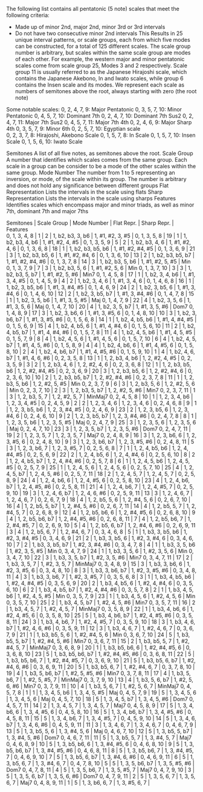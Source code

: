 The following list contains all pentatonic (5 note) scales that meet the following criteria:
  * Made up of minor 2nd, major 2nd, minor 3rd or 3rd intervals
  * Do not have two consecutive minor 2nd intervals
This Results in 25 unique interval patterns, or scale groups, each from which five modes can be constructed, for
a total of 125 different scales. The scale group number is arbitrary, but scales within the same scale group are 
modes of each other. For example, the western major and minor pentatonic scales come from scale group 25, 
Modes 3 and 2 respectively. Scale group 11 is usually referred to as the Japanese Hirajoshi scale, which contains 
the Japanese Akebono, In and Iwato scales, while group 6 contains the Insen scale and its modes.
We represent each scale as numbers of semitones above the root, always starting with zero (the root note)

Some notable scales:
    0, 2, 4, 7, 9: Major Pentatonic
    0, 3, 5, 7, 10: Minor Pentatonic
    0, 4, 5, 7, 10: Dominant 7th
    0, 2, 4, 7, 10: Dominant 7th Sus2
    0, 2, 4, 7, 11: Major 7th Sus2
    0, 4, 5, 7, 11: Major 7th 4th
    0, 2, 4, 6, 9: Major Sharp 4th
    0, 3, 5, 7, 9: Minor 6th
    0, 2, 5, 7, 10: Egyptian scale	
    0, 2, 3, 7, 8: Hirajoshi, Akebono Scale
    0, 1, 5, 7, 8: In Scale
    0, 1, 5, 7, 10: Insen Scale
    0, 1, 5, 6, 10: Iwato Scale

Semitones
    A list of all five notes, as semitones above the root.
Scale Group
    A number that identifies which scales comes from the same group. Each scale in a group can be consider
    to be a mode of the other scales within the same group.
Mode Number
    The number from 1 to 5 representing an inversion, or mode, of the scale within its group.
    The number is arbitrary and does not hold any significance between different groups
Flat Representation
    Lists the intervals in the scale using flats
Sharp Representation
    Lists the intervals in the scale using sharps
Features
    Identifies scales which encompass major and minor triads, as well as minor 7th, dominant 7th and major 7ths	
    
Semitones       | Scale Group  | Mode Number  | Flat Repr.         | Sharp Repr.        | Features          
0, 1, 3, 4, 8   | 1            | 2            | 1, b2, b3, 3, b6   | 1, #1, #2, 3, #5   | 
0, 1, 3, 5, 8   | 19           | 1            | 1, b2, b3, 4, b6   | 1, #1, #2, 4, #5   | 
0, 1, 3, 5, 9   | 5            | 2            | 1, b2, b3, 4, 6    | 1, #1, #2, 4, 6    | 
0, 1, 3, 6, 8   | 18           | 1            | 1, b2, b3, b5, b6  | 1, #1, #2, #4, #5  | 
0, 1, 3, 6, 9   | 21           | 3            | 1, b2, b3, b5, 6   | 1, #1, #2, #4, 6   | 
0, 1, 3, 6, 10  | 13           | 2            | 1, b2, b3, b5, b7  | 1, #1, #2, #4, #6  | 
0, 1, 3, 7, 8   | 14           | 3            | 1, b2, b3, 5, b6   | 1, #1, #2, 5, #5   | Min
0, 1, 3, 7, 9   | 7            | 3            | 1, b2, b3, 5, 6    | 1, #1, #2, 5, 6    | Min
0, 1, 3, 7, 10  | 3            | 3            | 1, b2, b3, 5, b7   | 1, #1, #2, 5, #6   | Min7
0, 1, 4, 5, 8   | 17           | 1            | 1, b2, 3, 4, b6    | 1, #1, 3, 4, #5    | 
0, 1, 4, 5, 9   | 4            | 2            | 1, b2, 3, 4, 6     | 1, #1, 3, 4, 6     | 
0, 1, 4, 6, 8   | 16           | 1            | 1, b2, 3, b5, b6   | 1, #1, 3, #4, #5   | 
0, 1, 4, 6, 9   | 24           | 2            | 1, b2, 3, b5, 6    | 1, #1, 3, #4, 6    | 
0, 1, 4, 6, 10  | 12           | 2            | 1, b2, 3, b5, b7   | 1, #1, 3, #4, #6   | 
0, 1, 4, 7, 8   | 15           | 1            | 1, b2, 3, 5, b6    | 1, #1, 3, 5, #5    | Maj
0, 1, 4, 7, 9   | 22           | 4            | 1, b2, 3, 5, 6     | 1, #1, 3, 5, 6     | Maj
0, 1, 4, 7, 10  | 20           | 4            | 1, b2, 3, 5, b7    | 1, #1, 3, 5, #6    | Dom7
0, 1, 4, 8, 9   | 17           | 3            | 1, b2, 3, b6, 6    | 1, #1, 3, #5, 6    | 
0, 1, 4, 8, 10  | 10           | 3            | 1, b2, 3, b6, b7   | 1, #1, 3, #5, #6   | 
0, 1, 5, 6, 8   | 14           | 1            | 1, b2, 4, b5, b6   | 1, #1, 4, #4, #5   | 
0, 1, 5, 6, 9   | 15           | 4            | 1, b2, 4, b5, 6    | 1, #1, 4, #4, 6    | 
0, 1, 5, 6, 10  | 11           | 2            | 1, b2, 4, b5, b7   | 1, #1, 4, #4, #6   | 
0, 1, 5, 7, 8   | 11           | 4            | 1, b2, 4, 5, b6    | 1, #1, 4, 5, #5    | 
0, 1, 5, 7, 9   | 8            | 4            | 1, b2, 4, 5, 6     | 1, #1, 4, 5, 6     | 
0, 1, 5, 7, 10  | 6            | 4            | 1, b2, 4, 5, b7    | 1, #1, 4, 5, #6    | 
0, 1, 5, 8, 9   | 4            | 4            | 1, b2, 4, b6, 6    | 1, #1, 4, #5, 6    | 
0, 1, 5, 8, 10  | 2            | 4            | 1, b2, 4, b6, b7   | 1, #1, 4, #5, #6   | 
0, 1, 5, 9, 10  | 1            | 4            | 1, b2, 4, 6, b7    | 1, #1, 4, 6, #6    | 
0, 2, 3, 5, 8   | 13           | 1            | 1, 2, b3, 4, b6    | 1, 2, #2, 4, #5    | 
0, 2, 3, 5, 9   | 3            | 2            | 1, 2, b3, 4, 6     | 1, 2, #2, 4, 6     | 
0, 2, 3, 6, 8   | 12           | 1            | 1, 2, b3, b5, b6   | 1, 2, #2, #4, #5   | 
0, 2, 3, 6, 9   | 20           | 3            | 1, 2, b3, b5, 6    | 1, 2, #2, #4, 6    | 
0, 2, 3, 6, 10  | 10           | 2            | 1, 2, b3, b5, b7   | 1, 2, #2, #4, #6   | 
0, 2, 3, 7, 8   | 11           | 1            | 1, 2, b3, 5, b6    | 1, 2, #2, 5, #5    | Min
0, 2, 3, 7, 9   | 6            | 3            | 1, 2, b3, 5, 6     | 1, 2, #2, 5, 6     | Min
0, 2, 3, 7, 10  | 2            | 3            | 1, 2, b3, 5, b7    | 1, 2, #2, 5, #6    | Min7
0, 2, 3, 7, 11  | 1            | 3            | 1, 2, b3, 5, 7     | 1, 2, #2, 5, 7     | MinMaj7
0, 2, 4, 5, 8   | 10           | 1            | 1, 2, 3, 4, b6     | 1, 2, 3, 4, #5     | 
0, 2, 4, 5, 9   | 2            | 2            | 1, 2, 3, 4, 6      | 1, 2, 3, 4, 6      | 
0, 2, 4, 6, 8   | 9            | 1            | 1, 2, 3, b5, b6    | 1, 2, 3, #4, #5    | 
0, 2, 4, 6, 9   | 23           | 2            | 1, 2, 3, b5, 6     | 1, 2, 3, #4, 6     | 
0, 2, 4, 6, 10  | 9            | 2            | 1, 2, 3, b5, b7    | 1, 2, 3, #4, #6    | 
0, 2, 4, 7, 8   | 8            | 1            | 1, 2, 3, 5, b6     | 1, 2, 3, 5, #5     | Maj
0, 2, 4, 7, 9   | 25           | 3            | 1, 2, 3, 5, 6      | 1, 2, 3, 5, 6      | Maj
0, 2, 4, 7, 10  | 23           | 3            | 1, 2, 3, 5, b7     | 1, 2, 3, 5, #6     | Dom7
0, 2, 4, 7, 11  | 19           | 2            | 1, 2, 3, 5, 7      | 1, 2, 3, 5, 7      | Maj7
0, 2, 4, 8, 9   | 16           | 3            | 1, 2, 3, b6, 6     | 1, 2, 3, #5, 6     | 
0, 2, 4, 8, 10  | 9            | 3            | 1, 2, 3, b6, b7    | 1, 2, 3, #5, #6    | 
0, 2, 4, 8, 11  | 5            | 3            | 1, 2, 3, b6, 7     | 1, 2, 3, #5, 7     | 
0, 2, 5, 6, 8   | 7            | 1            | 1, 2, 4, b5, b6    | 1, 2, 4, #4, #5    | 
0, 2, 5, 6, 9   | 22           | 2            | 1, 2, 4, b5, 6     | 1, 2, 4, #4, 6     | 
0, 2, 5, 6, 10  | 8            | 2            | 1, 2, 4, b5, b7    | 1, 2, 4, #4, #6    | 
0, 2, 5, 7, 8   | 6            | 1            | 1, 2, 4, 5, b6     | 1, 2, 4, 5, #5     | 
0, 2, 5, 7, 9   | 25           | 1            | 1, 2, 4, 5, 6      | 1, 2, 4, 5, 6      | 
0, 2, 5, 7, 10  | 25           | 4            | 1, 2, 4, 5, b7     | 1, 2, 4, 5, #6     | 
0, 2, 5, 7, 11  | 18           | 2            | 1, 2, 4, 5, 7      | 1, 2, 4, 5, 7      | 
0, 2, 5, 8, 9   | 24           | 4            | 1, 2, 4, b6, 6     | 1, 2, 4, #5, 6     | 
0, 2, 5, 8, 10  | 23           | 4            | 1, 2, 4, b6, b7    | 1, 2, 4, #5, #6    | 
0, 2, 5, 8, 11  | 21           | 4            | 1, 2, 4, b6, 7     | 1, 2, 4, #5, 7     | 
0, 2, 5, 9, 10  | 19           | 3            | 1, 2, 4, 6, b7     | 1, 2, 4, 6, #6     | 
0, 2, 5, 9, 11  | 13           | 3            | 1, 2, 4, 6, 7      | 1, 2, 4, 6, 7      | 
0, 2, 6, 7, 9   | 18           | 4            | 1, 2, b5, 5, 6     | 1, 2, #4, 5, 6     | 
0, 2, 6, 7, 10  | 16           | 4            | 1, 2, b5, 5, b7    | 1, 2, #4, 5, #6    | 
0, 2, 6, 7, 11  | 14           | 4            | 1, 2, b5, 5, 7     | 1, 2, #4, 5, 7     | 
0, 2, 6, 8, 9   | 12           | 4            | 1, 2, b5, b6, 6    | 1, 2, #4, #5, 6    | 
0, 2, 6, 8, 10  | 9            | 4            | 1, 2, b5, b6, b7   | 1, 2, #4, #5, #6   | 
0, 2, 6, 8, 11  | 7            | 4            | 1, 2, b5, b6, 7    | 1, 2, #4, #5, 7    | 
0, 2, 6, 9, 10  | 5            | 4            | 1, 2, b5, 6, b7    | 1, 2, #4, 6, #6    | 
0, 2, 6, 9, 11  | 3            | 4            | 1, 2, b5, 6, 7     | 1, 2, #4, 6, 7     | 
0, 3, 4, 6, 8   | 5            | 1            | 1, b3, 3, b5, b6   | 1, #2, 3, #4, #5   | 
0, 3, 4, 6, 9   | 21           | 2            | 1, b3, 3, b5, 6    | 1, #2, 3, #4, 6    | 
0, 3, 4, 6, 10  | 7            | 2            | 1, b3, 3, b5, b7   | 1, #2, 3, #4, #6   | 
0, 3, 4, 7, 8   | 4            | 1            | 1, b3, 3, 5, b6    | 1, #2, 3, 5, #5    | Min
0, 3, 4, 7, 9   | 24           | 1            | 1, b3, 3, 5, 6     | 1, #2, 3, 5, 6     | Min
0, 3, 4, 7, 10  | 22           | 3            | 1, b3, 3, 5, b7    | 1, #2, 3, 5, #6    | Min7
0, 3, 4, 7, 11  | 17           | 2            | 1, b3, 3, 5, 7     | 1, #2, 3, 5, 7     | MinMaj7
0, 3, 4, 8, 9   | 15           | 3            | 1, b3, 3, b6, 6    | 1, #2, 3, #5, 6    | 
0, 3, 4, 8, 10  | 8            | 3            | 1, b3, 3, b6, b7   | 1, #2, 3, #5, #6   | 
0, 3, 4, 8, 11  | 4            | 3            | 1, b3, 3, b6, 7    | 1, #2, 3, #5, 7    | 
0, 3, 5, 6, 8   | 3            | 1            | 1, b3, 4, b5, b6   | 1, #2, 4, #4, #5   | 
0, 3, 5, 6, 9   | 20           | 2            | 1, b3, 4, b5, 6    | 1, #2, 4, #4, 6    | 
0, 3, 5, 6, 10  | 6            | 2            | 1, b3, 4, b5, b7   | 1, #2, 4, #4, #6   | 
0, 3, 5, 7, 8   | 2            | 1            | 1, b3, 4, 5, b6    | 1, #2, 4, 5, #5    | Min
0, 3, 5, 7, 9   | 23           | 1            | 1, b3, 4, 5, 6     | 1, #2, 4, 5, 6     | Min
0, 3, 5, 7, 10  | 25           | 2            | 1, b3, 4, 5, b7    | 1, #2, 4, 5, #6    | Min7
0, 3, 5, 7, 11  | 16           | 2            | 1, b3, 4, 5, 7     | 1, #2, 4, 5, 7     | MinMaj7
0, 3, 5, 8, 9   | 22           | 1            | 1, b3, 4, b6, 6    | 1, #2, 4, #5, 6    | 
0, 3, 5, 8, 10  | 25           | 5            | 1, b3, 4, b6, b7   | 1, #2, 4, #5, #6   | 
0, 3, 5, 8, 11  | 24           | 3            | 1, b3, 4, b6, 7    | 1, #2, 4, #5, 7    | 
0, 3, 5, 9, 10  | 18           | 3            | 1, b3, 4, 6, b7    | 1, #2, 4, 6, #6    | 
0, 3, 5, 9, 11  | 12           | 3            | 1, b3, 4, 6, 7     | 1, #2, 4, 6, 7     | 
0, 3, 6, 7, 9   | 21           | 1            | 1, b3, b5, 5, 6    | 1, #2, #4, 5, 6    | Min
0, 3, 6, 7, 10  | 24           | 5            | 1, b3, b5, 5, b7   | 1, #2, #4, 5, #6   | Min7
0, 3, 6, 7, 11  | 15           | 2            | 1, b3, b5, 5, 7    | 1, #2, #4, 5, 7    | MinMaj7
0, 3, 6, 8, 9   | 20           | 1            | 1, b3, b5, b6, 6   | 1, #2, #4, #5, 6   | 
0, 3, 6, 8, 10  | 23           | 5            | 1, b3, b5, b6, b7  | 1, #2, #4, #5, #6  | 
0, 3, 6, 8, 11  | 22           | 5            | 1, b3, b5, b6, 7   | 1, #2, #4, #5, 7   | 
0, 3, 6, 9, 10  | 21           | 5            | 1, b3, b5, 6, b7   | 1, #2, #4, 6, #6   | 
0, 3, 6, 9, 11  | 20           | 5            | 1, b3, b5, 6, 7    | 1, #2, #4, 6, 7    | 
0, 3, 7, 8, 10  | 19           | 4            | 1, b3, 5, b6, b7   | 1, #2, 5, #5, #6   | Min7
0, 3, 7, 8, 11  | 17           | 4            | 1, b3, 5, b6, 7    | 1, #2, 5, #5, 7    | MinMaj7
0, 3, 7, 9, 10  | 13           | 4            | 1, b3, 5, 6, b7    | 1, #2, 5, 6, #6    | Min7
0, 3, 7, 9, 11  | 10           | 4            | 1, b3, 5, 6, 7     | 1, #2, 5, 6, 7     | MinMaj7
0, 4, 5, 7, 8   | 1            | 1            | 1, 3, 4, 5, b6     | 1, 3, 4, 5, #5     | Maj
0, 4, 5, 7, 9   | 19           | 5            | 1, 3, 4, 5, 6      | 1, 3, 4, 5, 6      | Maj
0, 4, 5, 7, 10  | 18           | 5            | 1, 3, 4, 5, b7     | 1, 3, 4, 5, #6     | Dom7
0, 4, 5, 7, 11  | 14           | 2            | 1, 3, 4, 5, 7      | 1, 3, 4, 5, 7      | Maj7
0, 4, 5, 8, 9   | 17           | 5            | 1, 3, 4, b6, 6     | 1, 3, 4, #5, 6     | 
0, 4, 5, 8, 10  | 16           | 5            | 1, 3, 4, b6, b7    | 1, 3, 4, #5, #6    | 
0, 4, 5, 8, 11  | 15           | 5            | 1, 3, 4, b6, 7     | 1, 3, 4, #5, 7     | 
0, 4, 5, 9, 10  | 14           | 5            | 1, 3, 4, 6, b7     | 1, 3, 4, 6, #6     | 
0, 4, 5, 9, 11  | 11           | 3            | 1, 3, 4, 6, 7      | 1, 3, 4, 6, 7      | 
0, 4, 6, 7, 9   | 13           | 5            | 1, 3, b5, 5, 6     | 1, 3, #4, 5, 6     | Maj
0, 4, 6, 7, 10  | 12           | 5            | 1, 3, b5, 5, b7    | 1, 3, #4, 5, #6    | Dom7
0, 4, 6, 7, 11  | 11           | 5            | 1, 3, b5, 5, 7     | 1, 3, #4, 5, 7     | Maj7
0, 4, 6, 8, 9   | 10           | 5            | 1, 3, b5, b6, 6    | 1, 3, #4, #5, 6    | 
0, 4, 6, 8, 10  | 9            | 5            | 1, 3, b5, b6, b7   | 1, 3, #4, #5, #6   | 
0, 4, 6, 8, 11  | 8            | 5            | 1, 3, b5, b6, 7    | 1, 3, #4, #5, 7    | 
0, 4, 6, 9, 10  | 7            | 5            | 1, 3, b5, 6, b7    | 1, 3, #4, 6, #6    | 
0, 4, 6, 9, 11  | 6            | 5            | 1, 3, b5, 6, 7     | 1, 3, #4, 6, 7     | 
0, 4, 7, 8, 10  | 5            | 5            | 1, 3, 5, b6, b7    | 1, 3, 5, #5, #6    | Dom7
0, 4, 7, 8, 11  | 4            | 5            | 1, 3, 5, b6, 7     | 1, 3, 5, #5, 7     | Maj7
0, 4, 7, 9, 10  | 3            | 5            | 1, 3, 5, 6, b7     | 1, 3, 5, 6, #6     | Dom7
0, 4, 7, 9, 11  | 2            | 5            | 1, 3, 5, 6, 7      | 1, 3, 5, 6, 7      | Maj7
0, 4, 8, 9, 11  | 1            | 5            | 1, 3, b6, 6, 7     | 1, 3, #5, 6, 7     | 
